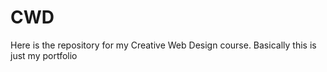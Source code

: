 # CWD
Here is the repository for my Creative Web Design course.
Basically this is just my portfolio
